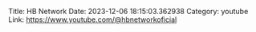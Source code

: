 Title: HB Network
Date: 2023-12-06 18:15:03.362938
Category: youtube
Link: https://www.youtube.com/@hbnetworkoficial
